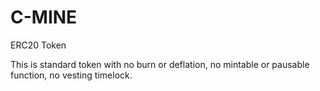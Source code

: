 # C-MINE
ERC20 Token

This is standard token with no burn or deflation, no mintable or pausable function, no vesting timelock.
